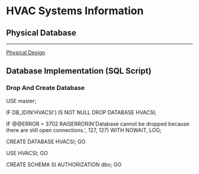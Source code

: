 # HVAC Systems Information

## Physical Database


<hr>

[Physical Design](PhysicalDesign.md)


## Database Implementation (SQL Script)

### Drop And Create Database
USE master;

IF DB_ID(N'HVACSI') IS NOT NULL DROP DATABASE HVACSI;

IF @@ERROR = 3702 
   RAISERROR(N'Database cannot be dropped because there are still open connections.', 127, 127) WITH NOWAIT, LOG;

CREATE DATABASE HVACSI;
GO

USE HVACSI;
GO

CREATE SCHEMA SI AUTHORIZATION dbo;
GO
